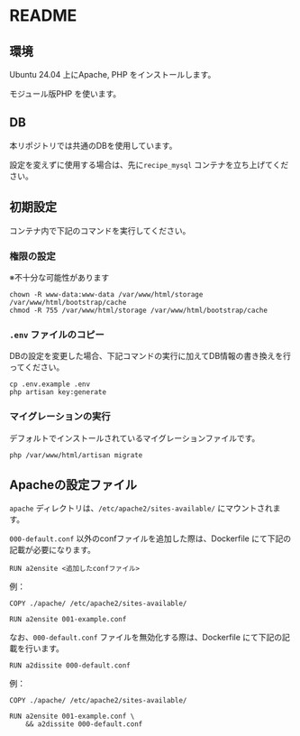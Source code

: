 # README

## 環境

Ubuntu 24.04 上にApache, PHP をインストールします。

モジュール版PHP を使います。

## DB

本リポジトリでは共通のDBを使用しています。

設定を変えずに使用する場合は、先に`recipe_mysql` コンテナを立ち上げてください。

## 初期設定

コンテナ内で下記のコマンドを実行してください。

### 権限の設定

※不十分な可能性があります

```
chown -R www-data:www-data /var/www/html/storage /var/www/html/bootstrap/cache
chmod -R 755 /var/www/html/storage /var/www/html/bootstrap/cache
```

### `.env` ファイルのコピー

DBの設定を変更した場合、下記コマンドの実行に加えてDB情報の書き換えを行ってください。

```
cp .env.example .env
php artisan key:generate
```

### マイグレーションの実行

デフォルトでインストールされているマイグレーションファイルです。

```
php /var/www/html/artisan migrate
```

## Apacheの設定ファイル

`apache` ディレクトリは、`/etc/apache2/sites-available/` にマウントされます。

`000-default.conf` 以外のconfファイルを追加した際は、Dockerfile にて下記の記載が必要になります。

```
RUN a2ensite <追加したconfファイル>
```

例：

```
COPY ./apache/ /etc/apache2/sites-available/

RUN a2ensite 001-example.conf
```

なお、`000-default.conf` ファイルを無効化する際は、Dockerfile にて下記の記載を行います。

```
RUN a2dissite 000-default.conf
```

例：

```
COPY ./apache/ /etc/apache2/sites-available/

RUN a2ensite 001-example.conf \
    && a2dissite 000-default.conf
```
